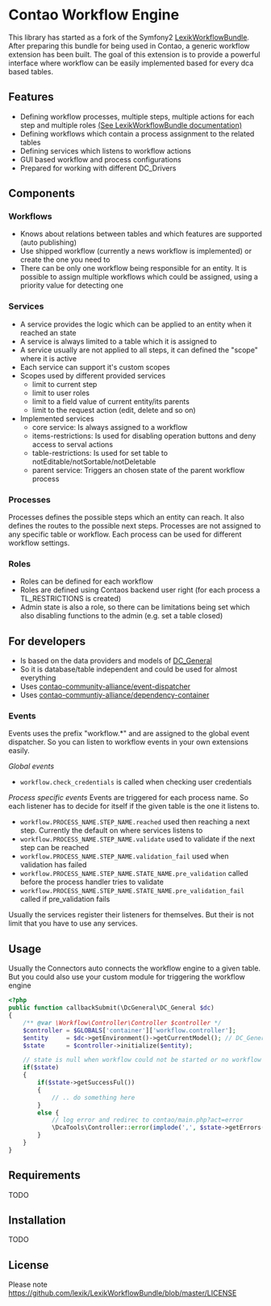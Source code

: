 Contao Workflow Engine
===================

This library has started as a fork of the Symfony2 [LexikWorkflowBundle](https://github.com/lexik/LexikWorkflowBundle).
After preparing this bundle for being used in Contao, a generic workflow extension has been built. The goal of this extension
is to provide a powerful interface where workflow can be easily implemented based for every dca based tables.

Features
----------
 * Defining workflow processes, multiple steps, multiple actions for each step and multiple roles [(See LexikWorkflowBundle documentation)](https://github.com/lexik/LexikWorkflowBundle)
 * Defining workflows which contain a process assignment to the related tables
 * Defining services which listens to workflow actions
 * GUI based workflow and process configurations
 * Prepared for working with different DC_Drivers

Components
----------

### Workflows

 * Knows about relations between tables and which features are supported (auto publishing)
 * Use shipped workflow (currently a news workflow is implemented) or create the one you need to
 * There can be only one workflow being responsible for an entity. It is possible to assign multiple workflows
 which could be assigned, using a priority value for detecting one

### Services

 * A service provides the logic which can be applied to an entity when it reached an state
 * A service is always limited to a table which it is assigned to
 * A service usually are not applied to all steps, it can defined the "scope" where it is active
 * Each service can support it's custom scopes
 * Scopes used by different provided services
 	* limit to current step
 	* limit to user roles
 	* limit to a field value of current entity/its parents
 	* limit to the request action (edit, delete and so on)
 * Implemented services
 	* core service: Is always assigned to a workflow
 	* items-restrictions: Is used for disabling operation buttons and deny access to serval actions
 	* table-restrictions: Is used for set table to notEditable/notSortable/notDeletable
 	* parent service: Triggers an chosen state of the parent workflow process

### Processes
Processes defines the possible steps which an entity can reach. It also defines the routes to the possible next steps.
Processes are not assigned to any specific table or workflow. Each process can be used for different workflow settings.

### Roles
 * Roles can be defined for each workflow
 * Roles are defined using Contaos backend user right (for each process a TL_RESTRICTIONS is created)
 * Admin state is also a role, so there can be limitations being set which also disabling functions to the admin (e.g. set a table closed)

For developers
----------
 * Is based on the data providers and models of [DC_General](https://github.com/MetaModels/DC_General)
 * So it is database/table independent and could be used for almost everything
 * Uses [contao-community-alliance/event-dispatcher](https://github.com/contao-community-alliance/event-dispatcher)
 * Uses [contao-communtiy-alliance/dependency-container](contao-communtiy-alliance/dependency-container)

### Events ###

Events uses the prefix "workflow.*" and are assigned to the global event dispatcher. So you can listen to workflow events
in your own extensions easily.

*Global events*
 * `workflow.check_credentials` is called when checking user credentials

*Process specific events*
Events are triggered for each process name. So each listener has to decide for itself if the given table is the one it
listens to.

* `workflow.PROCESS_NAME.STEP_NAME.reached` used then reaching a next step. Currently the default on where services listens to
* `workflow.PROCESS_NAME.STEP_NAME.validate` used to validate if the next step can be reached
* `workflow.PROCESS_NAME.STEP_NAME.validation_fail` used when validation has failed
* `workflow.PROCESS_NAME.STEP_NAME.STATE_NAME.pre_validation` called before the process handler tries to validate
* `workflow.PROCESS_NAME.STEP_NAME.STATE_NAME.pre_validation_fail` called if pre_validation fails

Usually the services register their listeners for themselves. But their is not limit that you have to use any services.

Usage
--------------

Usually the Connectors auto connects the workflow engine to a given table. But you could also use your custom module for
triggering the workflow engine

```php
<?php
public function callbackSubmit(\DcGeneral\DC_General $dc)
{
	/** @var \Workflow\Controller\Controller $controller */
	$controller = $GLOBALS['container']['workflow.controller'];
	$entity		= $dc->getEnvironment()->getCurrentModel(); // DC_General models are called entity to avoid naming confusions with workflow models
	$state      = $controller->initialize($entity);

	// state is null when workflow could not be started or no workflow was found
	if($state)
	{
		if($state->getSuccessFul())
		{
			// .. do something here
		}
		else {
			// log error and redirec to contao/main.php?act=error
			\DcaTools\Controller::error(implode(',', $state->getErrors()));
		}
	}
}
```


Requirements
--------------
TODO

Installation
------------
TODO

License
-------

Please note https://github.com/lexik/LexikWorkflowBundle/blob/master/LICENSE